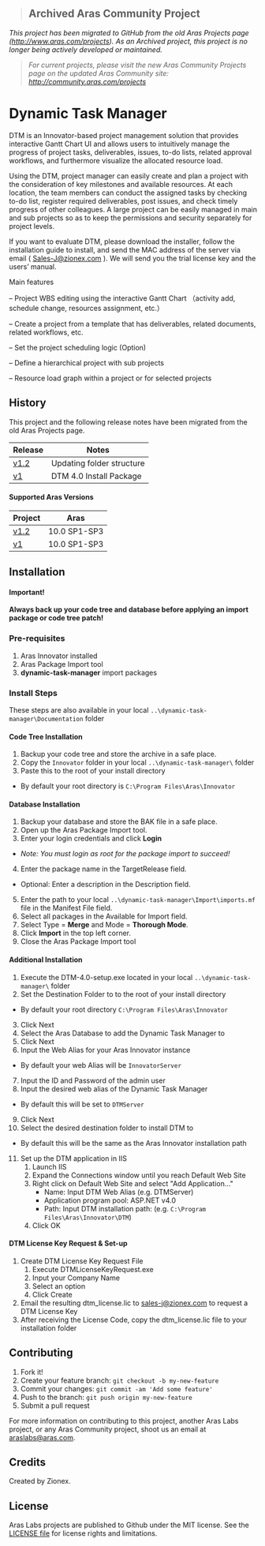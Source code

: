>## Archived Aras Community Project
*This project has been migrated to GitHub from the old Aras Projects page (http://www.aras.com/projects). As an Archived project, this project is no longer being actively developed or maintained.*

>*For current projects, please visit the new Aras Community Projects page on the updated Aras Community site: http://community.aras.com/projects*

# Dynamic Task Manager

DTM is an Innovator-based project management solution that provides interactive Gantt Chart UI and allows users to intuitively manage the progress of project tasks, deliverables, issues, to-do lists, related approval workflows, and furthermore visualize the allocated resource load.

Using the DTM, project manager can easily create and plan a project with the consideration of key milestones and available resources. At each location, the team members can conduct the assigned tasks by checking to-do list, register required deliverables, post issues, and check timely progress of other colleagues. A large project can be easily managed in main and sub projects so as to keep the permissions and security separately for project levels.

If you want to evaluate DTM, please download the installer, follow the installation guide to install, and send the MAC address of the server via email ( Sales-J@zionex.com ). We will send you the trial license key and the users’ manual.

Main features

–	Project WBS editing using the interactive Gantt Chart （activity add, schedule change, resources assignment, etc.）

–	Create a project from a template that has deliverables, related documents, related workflows, etc.

–	Set the project scheduling logic (Option)

–	Define a hierarchical project with sub projects

–	Resource load graph within a project or for selected projects

## History

This project and the following release notes have been migrated from the old Aras Projects page. 

Release | Notes
--------|--------
[v1.2](https://github.com/ArasLabs/dyanmic-task-manager/releases/tag/v1.2) | Updating folder structure
[v1](https://github.com/ArasLabs/dyanmic-task-manager/releases/tag/v1) | DTM 4.0 Install Package

#### Supported Aras Versions

Project | Aras
--------|------
[v1.2](https://github.com/ArasLabs/dyanmic-task-manager/releases/tag/v1.2) | 10.0 SP1-SP3
[v1](https://github.com/ArasLabs/dyanmic-task-manager/releases/tag/v1) | 10.0 SP1-SP3

## Installation

#### Important!
**Always back up your code tree and database before applying an import package or code tree patch!**

### Pre-requisites

1. Aras Innovator installed
2. Aras Package Import tool
3. **dynamic-task-manager** import packages

### Install Steps

These steps are also available in your local `..\dynamic-task-manager\Documentation` folder

#### Code Tree Installation

1. Backup your code tree and store the archive in a safe place.
2. Copy the `Innovator` folder in your local `..\dynamic-task-manager\` folder
3. Paste this to the root of your install directory
+ By default your root directory is `C:\Program Files\Aras\Innovator`

#### Database Installation

1. Backup your database and store the BAK file in a safe place.
2. Open up the Aras Package Import tool.
3. Enter your login credentials and click **Login**
  * _Note: You must login as root for the package import to succeed!_
4. Enter the package name in the TargetRelease field.
  * Optional: Enter a description in the Description field.
5. Enter the path to your local `..\dynamic-task-manager\Import\imports.mf` file in the Manifest File field.
6. Select all packages in the Available for Import field.
7. Select Type = **Merge** and Mode = **Thorough Mode**.
8. Click **Import** in the top left corner.
9. Close the Aras Package Import tool

#### Additional Installation

1. Execute the DTM-4.0-setup.exe located in your local `..\dynamic-task-manager\` folder
2. Set the Destination Folder to to the root of your install directory
+ By default your root directory `C:\Program Files\Aras\Innovator`
3. Click Next
4. Select the Aras Database to add the Dynamic Task Manager to
5. Click Next
6. Input the Web Alias for your Aras Innovator instance
+ By default your web Alias will be `InnovatorServer`
7. Input the ID and Password of the admin user
8. Input the desired web alias of the Dynamic Task Manager
+ By default this will be set to `DTMServer`
9. Click Next
10. Select the desired destination folder to install DTM to
+ By default this will be the same as the Aras Innovator installation path
11. Set up the DTM application in IIS
	1. Launch IIS
	2. Expand the Connections window until you reach Default Web Site
	3. Right click on Default Web Site and select "Add Application..."
		* Name: Input DTM Web Alias (e.g. DTMServer)
		* Application program pool: ASP.NET v4.0
		* Path: Input DTM installation path: (e.g. `C:\Program Files\Aras\Innovator\DTM`)
    4. Click OK

#### DTM License Key Request & Set-up
1. Create DTM License Key Request File
	1. Execute DTMLicenseKeyRequest.exe
	2. Input your Company Name
	3. Select an option
	4. Click Create
2. Email the resulting dtm_license.lic to sales-j@zionex.com to request a DTM License Key
3. After receiving the License Code, copy the dtm_license.lic file to your installation folder

## Contributing

1. Fork it!
2. Create your feature branch: `git checkout -b my-new-feature`
3. Commit your changes: `git commit -am 'Add some feature'`
4. Push to the branch: `git push origin my-new-feature`
5. Submit a pull request

For more information on contributing to this project, another Aras Labs project, or any Aras Community project, shoot us an email at araslabs@aras.com.

## Credits

Created by Zionex.

## License

Aras Labs projects are published to Github under the MIT license. See the [LICENSE file](./LICENSE) for license rights and limitations.

